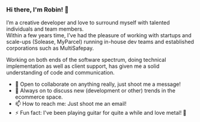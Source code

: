 ### Hi there, I'm Robin! 👋

I’m a creative developer and love to surround myself with talented individuals and team members.\
Within a few years time, I’ve had the pleasure of working with startups and scale-ups (Solease, MyParcel) running in-house dev teams and established corporations such as MultiSafepay.

Working on both ends of the software spectrum, doing technical implementation as well as client support, has given me a solid understanding of code and communication.

- 👯 Open to collaborate on anything really, just shoot me a message!
- 💬 Always on to discuss new (development or other) trends in the ecommerce space.
- 📫 How to reach me: Just shoot me an email!
- ⚡ Fun fact: I've been playing guitar for quite a while and love metal! 🎸
